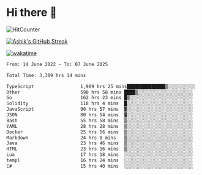 # Hi there 👋

![HitCounter](https://hits.seeyoufarm.com/api/count/incr/badge.svg?url=https%3A%2F%2Fgithub.com%2Fashrhmn1212%2Fhit-counter)

<!-- ![Contribution Graph](https://github-readme-activity-graph.cyclic.app/graph?username=ashrhmn) -->


<!-- [![Top Langs](https://github-readme-stats.vercel.app/api/top-langs/?username=ashrhmn&layout=compact&theme=synthwave&langs_count=10&card_width=445)](https://github.com/anuraghazra/github-readme-stats) -->

[![Ashik's GitHub Streak](https://github-readme-streak-stats.herokuapp.com/?user=ashrhmn&theme=blood&fire=DD7F1C&background=151515&dates=9f9f9f&border=DD2727)](https://git.io/streak-stats)

<!-- ![Ashik's GitHub stats](https://github-readme-stats.vercel.app/api/?username=ashrhmn&show_icons=true&title_color=fff&icon_color=79ff97&text_color=9f9f9f&bg_color=151515) -->

[![wakatime](https://wakatime.com/badge/user/3df86613-ba63-4631-8e65-0ff18e7becad.svg)](https://wakatime.com/@3df86613-ba63-4631-8e65-0ff18e7becad)

<!--START_SECTION:waka-->

```txt
From: 14 June 2022 - To: 07 June 2025

Total Time: 3,309 hrs 14 mins

TypeScript                 1,909 hrs 25 mins██████████████▒░░░░░░░░░░   57.70 %
Other                      590 hrs 58 mins ████▒░░░░░░░░░░░░░░░░░░░░   17.86 %
Go                         162 hrs 23 mins █▒░░░░░░░░░░░░░░░░░░░░░░░   04.91 %
Solidity                   118 hrs 4 mins  █░░░░░░░░░░░░░░░░░░░░░░░░   03.57 %
JavaScript                 90 hrs 57 mins  ▓░░░░░░░░░░░░░░░░░░░░░░░░   02.75 %
JSON                       80 hrs 54 mins  ▓░░░░░░░░░░░░░░░░░░░░░░░░   02.45 %
Bash                       55 hrs 58 mins  ▒░░░░░░░░░░░░░░░░░░░░░░░░   01.69 %
YAML                       28 hrs 28 mins  ▒░░░░░░░░░░░░░░░░░░░░░░░░   00.86 %
Docker                     25 hrs 56 mins  ▒░░░░░░░░░░░░░░░░░░░░░░░░   00.78 %
Markdown                   24 hrs 8 mins   ▒░░░░░░░░░░░░░░░░░░░░░░░░   00.73 %
Java                       23 hrs 46 mins  ▒░░░░░░░░░░░░░░░░░░░░░░░░   00.72 %
HTML                       23 hrs 16 mins  ▒░░░░░░░░░░░░░░░░░░░░░░░░   00.70 %
Lua                        17 hrs 18 mins  ░░░░░░░░░░░░░░░░░░░░░░░░░   00.52 %
templ                      16 hrs 24 mins  ░░░░░░░░░░░░░░░░░░░░░░░░░   00.50 %
C#                         15 hrs 40 mins  ░░░░░░░░░░░░░░░░░░░░░░░░░   00.47 %
```

<!--END_SECTION:waka-->


<!--### Most Used Languages 
<img src="https://wakatime.com/share/@ashrhmn/24ecb986-5bf8-4607-af7f-0aab08908d8c.png" />

### Favourite Tools
<img src="https://wakatime.com/share/@ashrhmn/f4e08015-f3bc-460a-9228-95a3ba11c604.png" />-->
